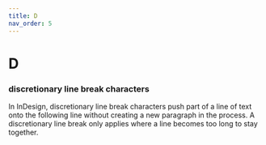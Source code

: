 ```yaml
---
title: D
nav_order: 5
---
```


# D

### discretionary line break characters
In InDesign, discretionary line break characters push part of a line of text onto the following line without creating a new paragraph in the process. A discretionary line break only applies where a line becomes too long to stay together.
